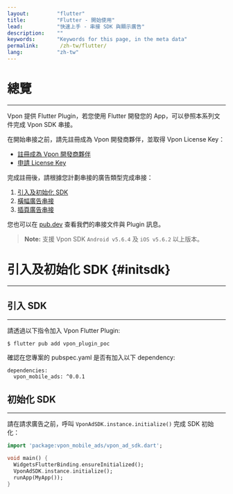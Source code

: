 ```yaml
---
layout:         "flutter"
title:          "Flutter - 開始使用"
lead:           "快速上手 - 串接 SDK 與顯示廣告"
description:    ""
keywords:       "Keywords for this page, in the meta data"
permalink:       /zh-tw/flutter/
lang:           "zh-tw"
---
```


# 總覽
---
Vpon 提供 Flutter Plugin，若您使用 Flutter 開發您的 App，可以參照本系列文件完成 Vpon SDK 串接。

在開始串接之前，請先註冊成為 Vpon 開發商夥伴，並取得 Vpon License Key：

* [註冊成為 Vpon 開發商夥伴](http://console.vpon.com/register.action)
* [申請 License Key](http://console.vpon.com)

完成註冊後，請根據您計劃串接的廣告類型完成串接：

1. [引入及初始化 SDK](#initsdk)
2. [橫幅廣告串接](http://wiki.vpon.com/zh-tw/flutter/banner)
3. [插頁廣告串接](http://wiki.vpon.com/zh-tw/flutter/interstitial)

您也可以在 [pub.dev] 查看我們的串接文件與 Plugin 訊息。

>**Note:** 支援 Vpon SDK `Android v5.6.4` 及 `iOS v5.6.2` 以上版本。

# 引入及初始化 SDK {#initsdk}
---

## 引入 SDK
---

請透過以下指令加入 Vpon Flutter Plugin:

```
$ flutter pub add vpon_plugin_poc
```

確認在您專案的 pubspec.yaml 是否有加入以下 dependency:

```
dependencies:
  vpon_mobile_ads: ^0.0.1
```

## 初始化 SDK
---

請在請求廣告之前，呼叫 `VponAdSDK.instance.initialize()` 完成 SDK 初始化：

```dart
import 'package:vpon_mobile_ads/vpon_ad_sdk.dart';

void main() {
  WidgetsFlutterBinding.ensureInitialized();
  VponAdSDK.instance.initialize();
  runApp(MyApp());
}
```

[pub.dev]: https://pub.dev/packages/vpon_mobile_ads/install

